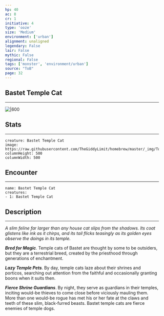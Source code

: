 ```yaml
---
hp: 40
ac: 8
cr: 1
initiative: 4
type: 'ooze'    
size: 'Medium'
environment: ['urban']
alignment: unaligned
legendary: False
lair: False
mythic: False
regional: False
tags: ['monster', 'environment/urban']
source: "ToB"
page: 32
---
```


## Bastet Temple Cat
---

![|600](https://raw.githubusercontent.com/TheGiddyLimit/homebrew/master/_img/ToB/Bastet%20Temple%20Cat.webp)

## Stats
---

```statblock
creature: Bastet Temple Cat
image: https://raw.githubusercontent.com/TheGiddyLimit/homebrew/master/_img/ToB/token/Bastet%20Temple%20Cat.png
columnHeight: 500
columnWidth: 500
```

## Encounter
---

```encounter-table
name: Bastet Temple Cat
creatures:
- 1: Bastet Temple Cat
```

## Description
---
_A slim feline far larger than any house cat slips from the shadows. Its coat glistens like ink as it chirps, and its tail flicks teasingly as its golden eyes observe the doings in its temple._

**_Bred for Magic_**. Temple cats of Bastet are thought by some to be outsiders, but they are a terrestrial breed, created by the priesthood through generations of enchantment.

**_Lazy Temple Pets_**. By day, temple cats laze about their shrines and porticos, searching out attention from the faithful and occasionally granting boons when it suits then.

**_Fierce Shrine Guardians_**. By night, they serve as guardians in their temples, inciting would-be thieves to come close before viciously mauling them. More than one would-be rogue has met his or her fate at the claws and teeth of these slim, black-furred beasts. Bastet temple cats are fierce enemies of temple dogs.






